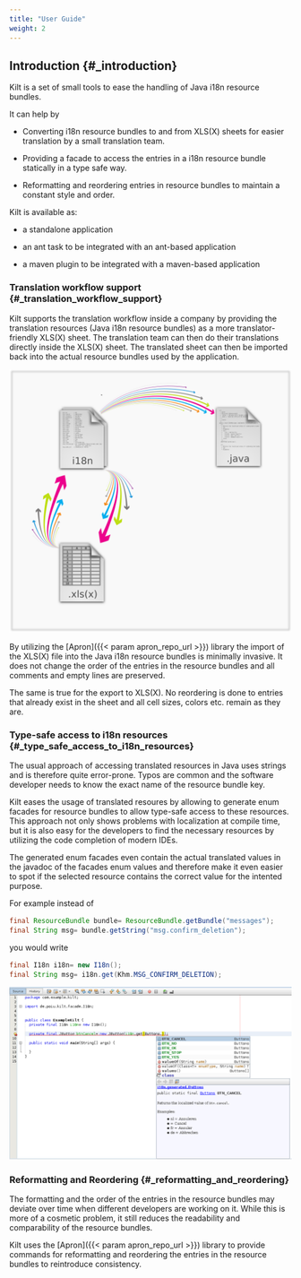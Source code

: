 ```yaml
---
title: "User Guide"
weight: 2
---
```


##  Introduction {#_introduction}

Kilt is a set of small tools to ease the handling of Java i18n resource
bundles.

It can help by

-   Converting i18n resource bundles to and from XLS(X) sheets for
    easier translation by a small translation team.

-   Providing a facade to access the entries in a i18n resource bundle
    statically in a type safe way.

-   Reformatting and reordering entries in resource bundles to maintain
    a constant style and order.

Kilt is available as:

-   a standalone application

-   an ant task to be integrated with an ant-based application

-   a maven plugin to be integrated with a maven-based application

### Translation workflow support {#_translation_workflow_support}

Kilt supports the translation workflow inside a company by providing the
translation resources (Java i18n resource bundles) as a more
translator-friendly XLS(X) sheet. The translation team can then do their
translations directly inside the XLS(X) sheet. The translated sheet can
then be imported back into the actual resource bundles used by the
application.

![Common translation workflow with Kilt](workflow.svg)

By utilizing the [Apron]({{< param apron_repo_url >}}) library the
import of the XLS(X) file into the Java i18n resource bundles is
minimally invasive. It does not change the order of the entries in the
resource bundles and all comments and empty lines are preserved.

The same is true for the export to XLS(X). No reordering is done to
entries that already exist in the sheet and all cell sizes, colors etc.
remain as they are.

### Type-safe access to i18n resources {#_type_safe_access_to_i18n_resources}

The usual approach of accessing translated resources in Java uses
strings and is therefore quite error-prone. Typos are common and the
software developer needs to know the exact name of the resource bundle
key.

Kilt eases the usage of translated resoures by allowing to generate enum
facades for resource bundles to allow type-safe access to these
resources. This approach not only shows problems with localization at
compile time, but it is also easy for the developers to find the
necessary resources by utilizing the code completion of modern IDEs.

The generated enum facades even contain the actual translated values in
the javadoc of the facades enum values and therefore make it even
easier to spot if the selected resource contains the correct value for
the intented purpose.

For example instead of

```java
final ResourceBundle bundle= ResourceBundle.getBundle("messages");
final String msg= bundle.getString("msg.confirm_deletion");
```

you would write

```java
final I18n i18n= new I18n();
final String msg= i18n.get(Khm.MSG_CONFIRM_DELETION);
```

![Example for Kilt autocompletion in Netbeans IDE](code_completion.png)

### Reformatting and Reordering {#_reformatting_and_reordering}

The formatting and the order of the entries in the resource bundles may
deviate over time when different developers are working on it. While
this is more of a cosmetic problem, it still reduces the readability and
comparability of the resource bundles.

Kilt uses the [Apron]({{< param apron_repo_url >}}) library to
provide commands for reformatting and reordering the entries in the
resource bundles to reintroduce consistency.
